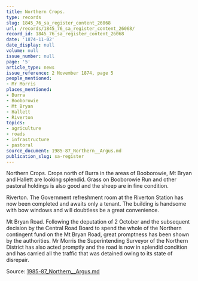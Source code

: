 ```yaml
---
title: Northern Crops.
type: records
slug: 1845_76_sa_register_content_26068
url: /records/1845_76_sa_register_content_26068/
record_id: 1845_76_sa_register_content_26068
date: '1874-11-02'
date_display: null
volume: null
issue_number: null
page: '5'
article_type: news
issue_reference: 2 November 1874, page 5
people_mentioned:
- Mr Morris
places_mentioned:
- Burra
- Booborowie
- Mt Bryan
- Hallett
- Riverton
topics:
- agriculture
- roads
- infrastructure
- pastoral
source_document: 1985-87_Northern__Argus.md
publication_slug: sa-register
---
```


Northern Crops.  Crops north of Burra in the areas of Booborowie, Mt Bryan and Hallett are looking splendid.  Grass on Booborowie Run and other pastoral holdings is also good and the sheep are in fine condition.

Riverton.  The Government refreshment room at the Riverton Station has now been completed and awaits only a tenant.  The building is handsome with bow windows and will doubtless be a great convenience.

Mt Bryan Road.  Following the deputation of 2 October and the subsequent decision by the Central Road Board to spend the whole of the Northern contingent fund on the Mt Bryan Road, great promptness has been shown by the authorities.  Mr Morris the Superintending Surveyor of the Northern District has also acted promptly and the road is now in splendid condition and has carried all the traffic that was detained owing to its state of disrepair.

Source: [1985-87_Northern__Argus.md](/downloads/markdown/1985-87_Northern__Argus.md)
